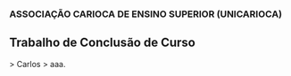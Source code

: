### ASSOCIAÇÃO CARIOCA DE ENSINO SUPERIOR (UNICARIOCA)
## Trabalho de Conclusão de Curso
<addr>
> Carlos
> aaa.
